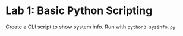 # Lab 1: Basic Python Scripting

Create a CLI script to show system info.
Run with `python3 sysinfo.py`.